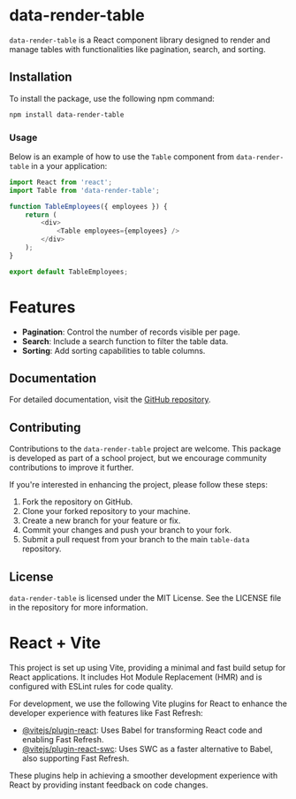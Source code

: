 # data-render-table

`data-render-table` is a React component library designed to render and manage tables with functionalities like pagination, search, and sorting.

## Installation

To install the package, use the following npm command:

```bash
npm install data-render-table
```

### Usage

Below is an example of how to use the `Table` component from `data-render-table` in a your application:

```js
import React from 'react';
import Table from 'data-render-table';

function TableEmployees({ employees }) {
    return (
        <div>
            <Table employees={employees} />
        </div>
    );
}

export default TableEmployees;
```

# Features

- **Pagination**: Control the number of records visible per page.
- **Search**: Include a search function to filter the table data.
- **Sorting**: Add sorting capabilities to table columns.

## Documentation

For detailed documentation, visit the [GitHub repository](https://github.com/todorjr/table-data).

## Contributing

Contributions to the `data-render-table` project are welcome. This package is developed as part of a school project, but we encourage community contributions to improve it further.

If you're interested in enhancing the project, please follow these steps:

1. Fork the repository on GitHub.
2. Clone your forked repository to your machine.
3. Create a new branch for your feature or fix.
4. Commit your changes and push your branch to your fork.
5. Submit a pull request from your branch to the main `table-data` repository.

## License

`data-render-table` is licensed under the MIT License. See the LICENSE file in the repository for more information.

# React + Vite

This project is set up using Vite, providing a minimal and fast build setup for React applications. It includes Hot Module Replacement (HMR) and is configured with ESLint rules for code quality.

For development, we use the following Vite plugins for React to enhance the developer experience with features like Fast Refresh:

- [@vitejs/plugin-react](https://github.com/vitejs/vite-plugin-react/blob/main/packages/plugin-react/README.md): Uses Babel for transforming React code and enabling Fast Refresh.
- [@vitejs/plugin-react-swc](https://github.com/vitejs/vite-plugin-react-swc): Uses SWC as a faster alternative to Babel, also supporting Fast Refresh.

These plugins help in achieving a smoother development experience with React by providing instant feedback on code changes.